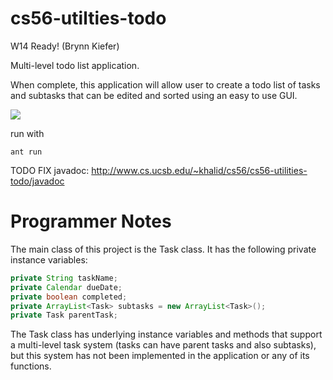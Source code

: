 cs56-utilties-todo
==================

W14 Ready! (Brynn Kiefer)

Multi-level todo list application.

When complete, this application will allow user to create a todo list of tasks and subtasks that can be edited and sorted using an easy to use GUI.

<img src="https://www.dropbox.com/s/83yxwgqmhocuf6a/todo.png">

run with 
```ant
ant run
```

TODO FIX javadoc: http://www.cs.ucsb.edu/~khalid/cs56/cs56-utilities-todo/javadoc

Programmer Notes
================

The main class of this project is the Task class. It has the following private instance variables:

```java
private String taskName;
private Calendar dueDate;
private boolean completed;
private ArrayList<Task> subtasks = new ArrayList<Task>();
private Task parentTask;
```

The Task class has underlying instance variables and methods that support a multi-level task system (tasks can have parent tasks and also subtasks), but this system has not been implemented in the application or any of its functions.
